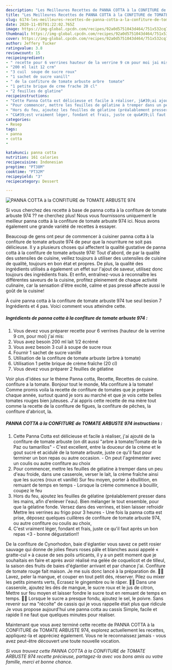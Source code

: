 ```yaml
---
description: "Les Meilleures Recettes de PANNA COTTA à la CONFITURE de TOMATE ARBUSTE 974"
title: "Les Meilleures Recettes de PANNA COTTA à la CONFITURE de TOMATE ARBUSTE 974"
slug: 6174-les-meilleures-recettes-de-panna-cotta-a-la-confiture-de-tomate-arbuste-974
date: 2020-11-05T01:22:02.765Z
image: https://img-global.cpcdn.com/recipes/92a0d5751043d464/751x532cq70/panna-cotta-a-la-confiture-de-tomate-arbuste-974-photo-principale-de-la-recette.jpg
thumbnail: https://img-global.cpcdn.com/recipes/92a0d5751043d464/751x532cq70/panna-cotta-a-la-confiture-de-tomate-arbuste-974-photo-principale-de-la-recette.jpg
cover: https://img-global.cpcdn.com/recipes/92a0d5751043d464/751x532cq70/panna-cotta-a-la-confiture-de-tomate-arbuste-974-photo-principale-de-la-recette.jpg
author: Jeffery Tucker
ratingvalue: 3.8
reviewcount: 15
recipeingredient:
- " recette pour 6 verrines hauteur de la verrine 9 cm pour moi jai mis"
- "200 ml lait 12 crm"
- "3 cuil  soupe de sucre roux"
- "1 sachet de sucre vanill"
- " de la confiture de tomate arbuste arbre  tomate"
- "1 petite brique de crme frache 20 cl"
- "2 feuilles de glatine"
recipeinstructions:
- "Cette Panna Cotta est délicieuse et facile à réaliser, j&#39;ai ajouté de la confiture de tomate arbuste (on dit aussi &#34;arbre à tomate/Tomate de la Paz ou tamarillos&#34; C&#39;est excellent, entre la douceur de la crème et le gout sucré et acidulé de la tomate arbuste, juste ce qu&#39;il faut pour terminer un bon repas ou autre occasion. On peut l&#39;agrémenter avec un coulis ou autre confiture au choix"
- "Pour commencer, mettre les feuilles de gélatine à tremper dans un peu d&#39;eau froide, dans une casserole, verser le lait, la crème fraîche ainsi que les sucres (roux et vanillé) Sur feu moyen, porter à ébullition, en remuant de temps en temps Lorsque la crème commence à bouillir, coupez le feu"
- "Hors du feu, ajoutez les feuilles de gélatine (préalablement presser dans les mains, afin d&#39;enlever l&#39;eau). Bien mélanger le tout ensemble, pour que la gélatine fonde. Versez dans des verrines, et bien laisser refroidir Mettre les verrines au frigo pour 3 heures Une fois la panna cotta est prise, déposez quelques cuillères de confiture de tomate arbuste 974, ou autre confiture ou coulis au choix,"
- "C&#39;est vraiment léger, fondant et frais, juste ce qu&#39;il faut après un bon repas &lt;3 bonne dégustation!!"
categories:
- Resep
tags:
- panna
- cotta
- 

katakunci: panna cotta  
nutrition: 161 calories
recipecuisine: Indonesian
preptime: "PT38M"
cooktime: "PT32M"
recipeyield: "3"
recipecategory: Dessert

---
```



![PANNA COTTA à la CONFITURE de TOMATE ARBUSTE 974](https://img-global.cpcdn.com/recipes/92a0d5751043d464/751x532cq70/panna-cotta-a-la-confiture-de-tomate-arbuste-974-photo-principale-de-la-recette.jpg)

Si vous cherchez des recette à base de panna cotta à la confiture de tomate arbuste 974 ?? ne cherchez plus! Nous vous fournissons uniquement le meilleur panna cotta à la confiture de tomate arbuste 974 ici. Nous avons également une grande variété de recettes à essayer.

Beaucoup de gens ont peur de commencer à cuisiner panna cotta à la confiture de tomate arbuste 974 de peur que la nourriture ne soit pas délicieuse. Il y a plusieurs choses qui affectent la qualité gustative de panna cotta à la confiture de tomate arbuste 974! Tout d'abord, de par la qualité des ustensiles de cuisine, veillez toujours à utiliser des ustensiles de cuisine de qualité, toujours en bon état et propres. De plus, la qualité des ingrédients utilisés a également un effet sur l'ajout de saveur, utilisez donc toujours des ingrédients frais. Et enfin, entraînez-vous à reconnaître les différentes saveurs de la cuisine, profitez pleinement de chaque activité culinaire, car la sensation d'être excité, calme et pas pressé affecte aussi le goût de la cuisine!

<!--inarticleads1-->

À cuire panna cotta à la confiture de tomate arbuste 974 tue seul besion 7 Ingrédients et 4 pas. Voici comment vous atteindre cette.

##### Ingrédients de panna cotta à la confiture de tomate arbuste 974 :

1. Vous devez vous préparer  recette pour 6 verrines (hauteur de la verrine 9 cm, pour moi) j&#39;ai mis:
1. Vous avez besoin 200 ml lait 1/2 écrémé
1. Vous avez besoin 3 cuil à soupe de sucre roux
1. Fournir 1 sachet de sucre vanillé
1. Utilisation  de la confiture de tomate arbuste (arbre à tomate)
1. Utilisation 1 petite brique de crème fraîche (20 cl)
1. Vous devez vous préparer 2 feuilles de gélatine


Voir plus d&#39;idées sur le thème Panna cotta, Recette, Recettes de cuisine. confiture a la tomate. Bonjour tout le monde, Ma confiture à la tomate! Comme promis voila la recette de confiture de tomates que je prépare chaque année, surtout quand je sors au marché et que je vois cette belles tomates rouges bien juteuses. J&#39;ai appris cette recette de ma mère tout comme la recette de la confiture de figues, la confiture de pêches, la confiture d&#39;abricot, la. 

<!--inarticleads2-->

##### PANNA COTTA à la CONFITURE de TOMATE ARBUSTE 974 instructions :

1. Cette Panna Cotta est délicieuse et facile à réaliser, j&#39;ai ajouté de la confiture de tomate arbuste (on dit aussi &#34;arbre à tomate/Tomate de la Paz ou tamarillos&#34; - C&#39;est excellent, entre la douceur de la crème et le gout sucré et acidulé de la tomate arbuste, juste ce qu&#39;il faut pour terminer un bon repas ou autre occasion. - On peut l&#39;agrémenter avec un coulis ou autre confiture au choix
1. Pour commencer, mettre les feuilles de gélatine à tremper dans un peu d&#39;eau froide, dans une casserole, verser le lait, la crème fraîche ainsi que les sucres (roux et vanillé) Sur feu moyen, porter à ébullition, en remuant de temps en temps - Lorsque la crème commence à bouillir, coupez le feu
1. Hors du feu, ajoutez les feuilles de gélatine (préalablement presser dans les mains, afin d&#39;enlever l&#39;eau). Bien mélanger le tout ensemble, pour que la gélatine fonde. Versez dans des verrines, et bien laisser refroidir Mettre les verrines au frigo pour 3 heures - Une fois la panna cotta est prise, déposez quelques cuillères de confiture de tomate arbuste 974, ou autre confiture ou coulis au choix,
1. C&#39;est vraiment léger, fondant et frais, juste ce qu&#39;il faut après un bon repas &lt;3 - bonne dégustation!!


De la confiture de Cynorhodon, baie d&#39;églantier vous savez ce petit rosier sauvage qui donne de jolies fleurs roses pâle et blanches aussi appelé « gratte-cul » à cause de ses poils urticants, il y a un petit moment que je souhaitais en faire et après avoir réalisé ma gelée de coquelicot et de tilleul, la saison des fruits de baies d&#39;églantier arrivant et par chance j&#39;ai. Confiture de tomate rouge fait maison. Je me suis donc lancé à la préparation de. 🥭🥭 Lavez, peler la mangue, et couper en tout petit dés, réserver. Pilez ou mixer les petits piments verts, Écrasez le gingembre ou le râper. 🥭🥭 Dans une casserole, ajoutez les dés de mangue, le sucre roux et le jus de citron, Mettre sur feu moyen et laisser fondre le sucre tout en remuant de temps en temps. 🥭🥭 Lorsque le sucre a presque fondu, ajoutez le sel, le poivre. Sans revenir sur ma &#34;récolte&#34; de cassis qui je vous rappelle était plus que ridicule Je vous propose aujourd&#39;hui une panna cotta au cassis Simple, facile et rapide Il ne faut que quelques minutes pour réaliser. 

<!--inarticleads1-->

<p>
Maintenant que vous avez terminé cette recette de PANNA COTTA à la CONFITURE de TOMATE ARBUSTE 974, explorez actuellement les recettes, appliquez-la et appréciez également. Vous ne le reconnaissez jamais - vous avez peut-être découvert une toute nouvelle vocation.
</p>

<p>
<i>Si vous trouvez cette PANNA COTTA à la CONFITURE de TOMATE ARBUSTE 974 recette précieuse, partagez-la avec vos bons amis ou votre famille, merci et bonne chance.</i>
</p>
